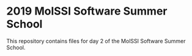 # 2019 MolSSI Software Summer School

This repository contains files for day 2 of the MolSSI Software Summer School.